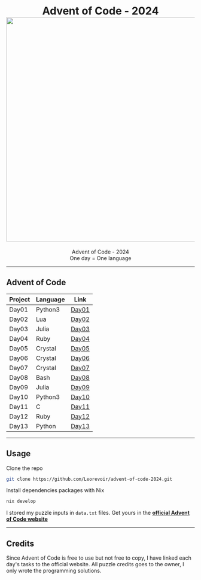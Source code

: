 <h1 align="center">
  Advent of Code - 2024<br>
  <img src="https://raw.githubusercontent.com/catppuccin/catppuccin/main/assets/palette/macchiato.png" width="600px"/>
  <br>
</h1>

<p align="center">
  Advent of Code - 2024<br>
  One day = One language
</p>

---

## Advent of Code

| Project | Language | Link                                                                      |
| ------- | -------- | ------------------------------------------------------------------------- |
| Day01   | Python3  | [Day01](https://github.com/Leorevoir/advent-of-code-2024/tree/main/day01) |
| Day02   | Lua      | [Day02](https://github.com/Leorevoir/advent-of-code-2024/tree/main/day02) |
| Day03   | Julia    | [Day03](https://github.com/Leorevoir/advent-of-code-2024/tree/main/day03) |
| Day04   | Ruby     | [Day04](https://github.com/Leorevoir/advent-of-code-2024/tree/main/day04) |
| Day05   | Crystal  | [Day05](https://github.com/Leorevoir/advent-of-code-2024/tree/main/day05) |
| Day06   | Crystal  | [Day06](https://github.com/Leorevoir/advent-of-code-2024/tree/main/day06) |
| Day07   | Crystal  | [Day07](https://github.com/Leorevoir/advent-of-code-2024/tree/main/day07) |
| Day08   | Bash     | [Day08](https://github.com/Leorevoir/advent-of-code-2024/tree/main/day08) |
| Day09   | Julia    | [Day09](https://github.com/Leorevoir/advent-of-code-2024/tree/main/day09) |
| Day10   | Python3  | [Day10](https://github.com/Leorevoir/advent-of-code-2024/tree/main/day10) |
| Day11   | C        | [Day11](https://github.com/Leorevoir/advent-of-code-2024/tree/main/day11) |
| Day12   | Ruby     | [Day12](https://github.com/Leorevoir/advent-of-code-2024/tree/main/day12) |
| Day13   | Python   | [Day13](https://github.com/Leorevoir/advent-of-code-2024/tree/main/day13) |

---

## Usage

Clone the repo

```bash
git clone https://github.com/Leorevoir/advent-of-code-2024.git
```

Install dependencies packages with Nix

```nix
nix develop
```

I stored my puzzle inputs in `data.txt` files. Get yours in the [**official Advent of Code website**](https://adventofcode.com/2024/)

---

## Credits

Since Advent of Code is free to use but not free to copy, I have linked each day's tasks to the official website. All puzzle credits goes to the owner, I only wrote the programming solutions.
